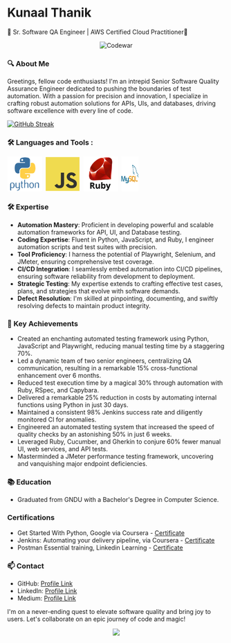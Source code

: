 


# **Kunaal Thanik**
🚀 Sr. Software QA Engineer | AWS Certified Cloud Practitioner🚀

<div align="center">  <img src="https://www.codewars.com/users/optusPrimePython/badges/large?theme=light" title="Python codewar" alt="Codewar" width="500" height="150"></div>  


### 🔍 About Me

Greetings, fellow code enthusiasts! I'm an intrepid Senior Software Quality Assurance Engineer dedicated to pushing the boundaries of test automation. With a passion for precision and innovation, I specialize in crafting robust automation solutions for APIs, UIs, and databases, driving software excellence with every line of code.

[![GitHub Streak](http://github-readme-streak-stats.herokuapp.com?user=kunaal-ai&theme=dark&background=000000)](https://git.io/streak-stats) 



### :hammer_and_wrench: Languages and Tools :

<div>
  <img src="https://github.com/devicons/devicon/blob/master/icons/python/python-original-wordmark.svg" title="Python" alt="Python" width="80" height="80"/>&nbsp;
  <img src="https://github.com/devicons/devicon/blob/master/icons/javascript/javascript-original.svg" title="JavaScript" alt="JavaScript" width="80" height="80"/>&nbsp;
  <img src="https://github.com/devicons/devicon/blob/master/icons/ruby/ruby-original-wordmark.svg" title="Ruby" alt="Ruby" width="80" height="80"/>&nbsp;  
  <img src="https://github.com/devicons/devicon/blob/master/icons/mysql/mysql-original-wordmark.svg" title="MySQL"  alt="MySQL" width="40" height="80"/>&nbsp;
  <p>

  </p>
</div>


### 🛠️ Expertise
  - **Automation Mastery**: Proficient in developing powerful and scalable automation frameworks for API, UI, and Database testing.
  - **Coding Expertise**: Fluent in Python, JavaScript, and Ruby, I engineer automation scripts and test suites with precision.
  - **Tool Proficiency**: I harness the potential of Playwright, Selenium, and JMeter, ensuring comprehensive test coverage.
  - **CI/CD Integration**: I seamlessly embed automation into CI/CD pipelines, ensuring software reliability from development to deployment.
  - **Strategic Testing**: My expertise extends to crafting effective test cases, plans, and strategies that evolve with software demands.
  - **Defect Resolution**: I'm skilled at pinpointing, documenting, and swiftly resolving defects to maintain product integrity.

### 🌟 Key Achievements
- Created an enchanting automated testing framework using Python, JavaScript and Playwright, reducing manual testing time by a staggering 70%.
- Led a dynamic team of two senior engineers, centralizing QA communication, resulting in a remarkable 15% cross-functional enhancement over 6 months.
- Reduced test execution time by a magical 30% through automation with Ruby, RSpec, and Capybara.
- Delivered a remarkable 25% reduction in costs by automating internal functions using Python in just 30 days.
- Maintained a consistent 98% Jenkins success rate and diligently monitored CI for anomalies.
- Engineered an automated testing system that increased the speed of quality checks by an astonishing 50% in just 6 weeks.
- Leveraged Ruby, Cucumber, and Gherkin to conjure 60% fewer manual UI, web services, and API tests.
- Masterminded a JMeter performance testing framework, uncovering and vanquishing major endpoint deficiencies.

### 📚 Education
- Graduated from GNDU with a Bachelor's Degree in Computer Science.
  
### Certifications
- Get Started With Python, Google via Coursera - [Certificate](https://www.coursera.org/account/accomplishments/certificate/S64EKQMHD35R)
- Jenkins: Automating your delivery pipeline, via Coursera - [Certificate](https://www.coursera.org/account/accomplishments/certificate/Y5Y6UQ669JXK)
- Postman Essential training, Linkedin Learning - [Certificate](https://www.linkedin.com/learning/certificates/8dedbf80a2f607e3343759649ebc6d5e95fe1c6bff557f3f6a4e24d67dec523b)

### 📫 Contact
- GitHub: [Profile Link](https://github.com/kunaal-ai)
- LinkedIn: [Profile Link](https://www.linkedin.com/in/kunaal-thanik/)
- Medium: [Profile Link](https://medium.com/@softwaretestingpod)

I'm on a never-ending quest to elevate software quality and bring joy to users. Let's collaborate on an epic journey of code and magic!


<div id="header" align="center">
  <img src="https://media.giphy.com/media/M9gbBd9nbDrOTu1Mqx/giphy.gif" width="100"/>
</div>


